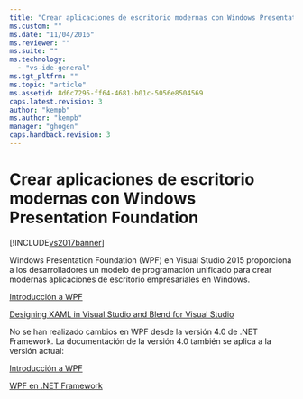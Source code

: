 ```yaml
---
title: "Crear aplicaciones de escritorio modernas con Windows Presentation Foundation | Microsoft Docs"
ms.custom: ""
ms.date: "11/04/2016"
ms.reviewer: ""
ms.suite: ""
ms.technology: 
  - "vs-ide-general"
ms.tgt_pltfrm: ""
ms.topic: "article"
ms.assetid: 8d6c7295-ff64-4681-b01c-5056e8504569
caps.latest.revision: 3
author: "kempb"
ms.author: "kempb"
manager: "ghogen"
caps.handback.revision: 3
---
```

# Crear aplicaciones de escritorio modernas con Windows Presentation Foundation
[!INCLUDE[vs2017banner](../code-quality/includes/vs2017banner.md)]

Windows Presentation Foundation \(WPF\) en Visual Studio 2015 proporciona a los desarrolladores un modelo de programación unificado para crear modernas aplicaciones de escritorio empresariales en Windows.  
  
 [Introducción a WPF](../designers/getting-started-with-wpf.md)  
  
 [Designing XAML in Visual Studio and Blend for Visual Studio](../designers/designing-xaml-in-visual-studio.md)  
  
 No se han realizado cambios en WPF desde la versión 4.0 de .NET Framework. La documentación de la versión 4.0 también se aplica a la versión actual:  
  
 [Introducción a WPF](https://msdn.microsoft.com/en-us/library/aa970268\(v=vs.100\).aspx)  
  
 [WPF en .NET Framework](https://msdn.microsoft.com/en-us/library/ms754130\(v=vs.100\).aspx)